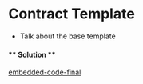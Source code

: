 Contract Template
===

- Talk about the base template

<!-- tabs:start -->

#### ** Solution **

[embedded-code-final](./assets/1.1-finished-code.rs ':include :type=code embed-final')

<!-- tabs:end -->